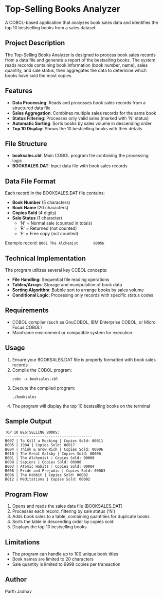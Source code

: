 # Top-Selling Books Analyzer

A COBOL-based application that analyzes book sales data and identifies the top 10 bestselling books from a sales dataset.

## Project Description

The Top-Selling Books Analyzer is designed to process book sales records from a data file and generate a report of the bestselling books. The system reads records containing book information (book number, name), sales quantity, and sale status, then aggregates the data to determine which books have sold the most copies.

## Features

- **Data Processing**: Reads and processes book sales records from a structured data file
- **Sales Aggregation**: Combines multiple sales records for the same book
- **Status Filtering**: Processes only valid sales (marked with 'N' status)
- **Automatic Sorting**: Sorts books by sales volume in descending order
- **Top 10 Display**: Shows the 10 bestselling books with their details

## File Structure

- **booksales.cbl**: Main COBOL program file containing the processing logic
- **BOOKSALES.DAT**: Input data file with book sales records

## Data File Format

Each record in the BOOKSALES.DAT file contains:
- **Book Number** (5 characters)
- **Book Name** (20 characters)
- **Copies Sold** (4 digits)
- **Sale Status** (1 character)
  - 'N' = Normal sale (counted in totals)
  - 'R' = Returned (not counted)
  - 'F' = Free copy (not counted)

Example record: `B001 The Alchemist       0005N`

## Technical Implementation

The program utilizes several key COBOL concepts:
- **File Handling**: Sequential file reading operations
- **Tables/Arrays**: Storage and manipulation of book data
- **Sorting Algorithm**: Bubble sort to arrange books by sales volume
- **Conditional Logic**: Processing only records with specific status codes

## Requirements

- COBOL compiler (such as GnuCOBOL, IBM Enterprise COBOL, or Micro Focus COBOL)
- Mainframe environment or compatible system for execution

## Usage

1. Ensure your BOOKSALES.DAT file is properly formatted with book sales records
2. Compile the COBOL program:
   ```
   cobc -x booksales.cbl
   ```
3. Execute the compiled program:
   ```
   ./booksales
   ```
4. The program will display the top 10 bestselling books on the terminal

## Sample Output

```
TOP 10 BESTSELLING BOOKS:
----------------------------------------
B007 | To Kill a Mocking | Copies Sold: 00011
B005 | 1984 | Copies Sold: 00017
B004 | Think & Grow Rich | Copies Sold: 00006
B010 | The Great Gatsby | Copies Sold: 00006
B001 | The Alchemist | Copies Sold: 00009
B009 | Sapiens | Copies Sold: 00008
B003 | Atomic Habits | Copies Sold: 00004
B008 | Pride and Prejudic | Copies Sold: 00003
B006 | The Hobbit | Copies Sold: 00002
B012 | Meditations | Copies Sold: 00002
```

## Program Flow

1. Opens and reads the sales data file (BOOKSALES.DAT)
2. Processes each record, filtering by sale status ('N')
3. Adds book sales to a table, combining quantities for duplicate books
4. Sorts the table in descending order by copies sold
5. Displays the top 10 bestselling books

## Limitations

- The program can handle up to 100 unique book titles
- Book names are limited to 20 characters
- Sale quantity is limited to 9999 copies per transaction



## Author

Parth Jadhav
